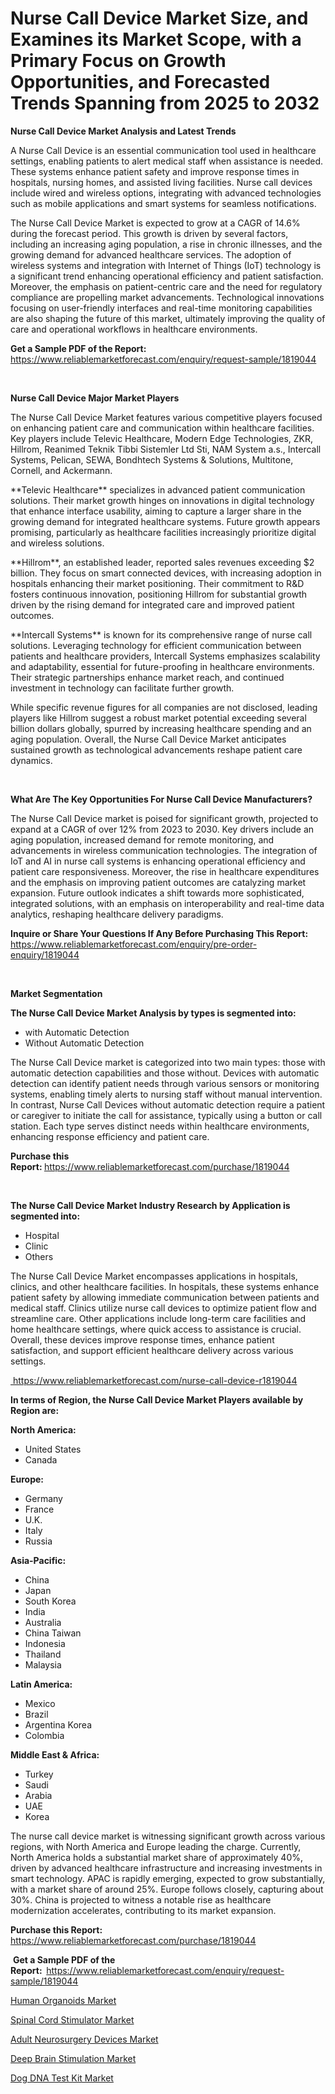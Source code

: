 <p><h1>Nurse Call Device Market Size, and Examines its Market Scope, with a Primary Focus on Growth Opportunities, and Forecasted Trends Spanning from 2025 to 2032</h1></p><p><strong>Nurse Call Device Market Analysis and Latest Trends</strong></p>
<p><p>A Nurse Call Device is an essential communication tool used in healthcare settings, enabling patients to alert medical staff when assistance is needed. These systems enhance patient safety and improve response times in hospitals, nursing homes, and assisted living facilities. Nurse call devices include wired and wireless options, integrating with advanced technologies such as mobile applications and smart systems for seamless notifications.</p><p>The Nurse Call Device Market is expected to grow at a CAGR of 14.6% during the forecast period. This growth is driven by several factors, including an increasing aging population, a rise in chronic illnesses, and the growing demand for advanced healthcare services. The adoption of wireless systems and integration with Internet of Things (IoT) technology is a significant trend enhancing operational efficiency and patient satisfaction. Moreover, the emphasis on patient-centric care and the need for regulatory compliance are propelling market advancements. Technological innovations focusing on user-friendly interfaces and real-time monitoring capabilities are also shaping the future of this market, ultimately improving the quality of care and operational workflows in healthcare environments.</p></p>
<p><strong>Get a Sample PDF of the Report:&nbsp;</strong> <a href="https://www.reliablemarketforecast.com/enquiry/request-sample/1819044?utm_campaign=1167&utm_medium=2&utm_source=Github&utm_content=ia&utm_term=03032025&utm_id=nurse-call-device">https://www.reliablemarketforecast.com/enquiry/request-sample/1819044</a></p>
<p>&nbsp;</p>
<p><strong>Nurse Call Device Major Market Players</strong></p>
<p><p>The Nurse Call Device Market features various competitive players focused on enhancing patient care and communication within healthcare facilities. Key players include Televic Healthcare, Modern Edge Technologies, ZKR, Hillrom, Reanimed Teknik Tibbi Sistemler Ltd Sti, NAM System a.s., Intercall Systems, Pelican, SEWA, Bondhtech Systems & Solutions, Multitone, Cornell, and Ackermann.</p><p>**Televic Healthcare** specializes in advanced patient communication solutions. Their market growth hinges on innovations in digital technology that enhance interface usability, aiming to capture a larger share in the growing demand for integrated healthcare systems. Future growth appears promising, particularly as healthcare facilities increasingly prioritize digital and wireless solutions.</p><p>**Hillrom**, an established leader, reported sales revenues exceeding $2 billion. They focus on smart connected devices, with increasing adoption in hospitals enhancing their market positioning. Their commitment to R&D fosters continuous innovation, positioning Hillrom for substantial growth driven by the rising demand for integrated care and improved patient outcomes.</p><p>**Intercall Systems** is known for its comprehensive range of nurse call solutions. Leveraging technology for efficient communication between patients and healthcare providers, Intercall Systems emphasizes scalability and adaptability, essential for future-proofing in healthcare environments. Their strategic partnerships enhance market reach, and continued investment in technology can facilitate further growth.</p><p>While specific revenue figures for all companies are not disclosed, leading players like Hillrom suggest a robust market potential exceeding several billion dollars globally, spurred by increasing healthcare spending and an aging population. Overall, the Nurse Call Device Market anticipates sustained growth as technological advancements reshape patient care dynamics.</p></p>
<p>&nbsp;</p>
<p><strong>What Are The Key Opportunities For Nurse Call Device Manufacturers?</strong></p>
<p><p>The Nurse Call Device market is poised for significant growth, projected to expand at a CAGR of over 12% from 2023 to 2030. Key drivers include an aging population, increased demand for remote monitoring, and advancements in wireless communication technologies. The integration of IoT and AI in nurse call systems is enhancing operational efficiency and patient care responsiveness. Moreover, the rise in healthcare expenditures and the emphasis on improving patient outcomes are catalyzing market expansion. Future outlook indicates a shift towards more sophisticated, integrated solutions, with an emphasis on interoperability and real-time data analytics, reshaping healthcare delivery paradigms.</p></p>
<p><strong>Inquire or Share Your Questions If Any Before Purchasing This Report:</strong> <a href="https://www.reliablemarketforecast.com/enquiry/pre-order-enquiry/1819044?utm_campaign=1167&utm_medium=2&utm_source=Github&utm_content=ia&utm_term=03032025&utm_id=nurse-call-device">https://www.reliablemarketforecast.com/enquiry/pre-order-enquiry/1819044</a></p>
<p>&nbsp;</p>
<p><strong>Market Segmentation</strong></p>
<p><strong>The Nurse Call Device Market Analysis by types is segmented into:</strong></p>
<p><ul><li>with Automatic Detection</li><li>Without Automatic Detection</li></ul></p>
<p><p>The Nurse Call Device market is categorized into two main types: those with automatic detection capabilities and those without. Devices with automatic detection can identify patient needs through various sensors or monitoring systems, enabling timely alerts to nursing staff without manual intervention. In contrast, Nurse Call Devices without automatic detection require a patient or caregiver to initiate the call for assistance, typically using a button or call station. Each type serves distinct needs within healthcare environments, enhancing response efficiency and patient care.</p></p>
<p><strong>Purchase this Report:&nbsp;</strong><a href="https://www.reliablemarketforecast.com/purchase/1819044?utm_campaign=1167&utm_medium=2&utm_source=Github&utm_content=ia&utm_term=03032025&utm_id=nurse-call-device">https://www.reliablemarketforecast.com/purchase/1819044</a></p>
<p>&nbsp;</p>
<p><strong>The Nurse Call Device Market Industry Research by Application is segmented into:</strong></p>
<p><ul><li>Hospital</li><li>Clinic</li><li>Others</li></ul></p>
<p><p>The Nurse Call Device Market encompasses applications in hospitals, clinics, and other healthcare facilities. In hospitals, these systems enhance patient safety by allowing immediate communication between patients and medical staff. Clinics utilize nurse call devices to optimize patient flow and streamline care. Other applications include long-term care facilities and home healthcare settings, where quick access to assistance is crucial. Overall, these devices improve response times, enhance patient satisfaction, and support efficient healthcare delivery across various settings.</p></p>
<p><a href="https://www.reliablemarketforecast.com/nurse-call-device-r1819044?utm_campaign=1167&utm_medium=2&utm_source=Github&utm_content=ia&utm_term=03032025&utm_id=nurse-call-device">&nbsp;https://www.reliablemarketforecast.com/nurse-call-device-r1819044</a></p>
<p><strong>In terms of Region, the Nurse Call Device Market Players available by Region are:</strong></p>
<p>
    <p> <strong> North America: </strong>
        <ul>
            <li>United States</li>
            <li>Canada</li>
        </ul>
        </p> 
    <p> <strong> Europe: </strong>
        <ul>
            <li>Germany</li>
            <li>France</li>
            <li>U.K.</li>
            <li>Italy</li>
            <li>Russia</li>
        </ul>
        </p> 
    <p> <strong> Asia-Pacific: </strong>
        <ul>
            <li>China</li>
            <li>Japan</li>
            <li>South Korea</li>
            <li>India</li>
            <li>Australia</li>
            <li>China Taiwan</li>
            <li>Indonesia</li>
            <li>Thailand</li>
            <li>Malaysia</li>
        </ul>
        </p> 
    <p> <strong> Latin America: </strong>
        <ul>
            <li>Mexico</li>
            <li>Brazil</li>
            <li>Argentina Korea</li>
            <li>Colombia</li>
        </ul>
        </p> 
    <p> <strong> Middle East & Africa: </strong>
        <ul>
            <li>Turkey</li>
            <li>Saudi</li>
            <li>Arabia</li>
            <li>UAE</li>
            <li>Korea</li>
        </ul>
    </p>
    </p>
<p><p>The nurse call device market is witnessing significant growth across various regions, with North America and Europe leading the charge. Currently, North America holds a substantial market share of approximately 40%, driven by advanced healthcare infrastructure and increasing investments in smart technology. APAC is rapidly emerging, expected to grow substantially, with a market share of around 25%. Europe follows closely, capturing about 30%. China is projected to witness a notable rise as healthcare modernization accelerates, contributing to its market expansion.</p></p>
<p><strong>Purchase this Report: </strong><a href="https://www.reliablemarketforecast.com/purchase/1819044?utm_campaign=1167&utm_medium=2&utm_source=Github&utm_content=ia&utm_term=03032025&utm_id=nurse-call-device">https://www.reliablemarketforecast.com/purchase/1819044</a></p>
<p>&nbsp;<strong>Get a Sample PDF of the Report:&nbsp;&nbsp;</strong><a href="https://www.reliablemarketforecast.com/enquiry/request-sample/1819044?utm_campaign=1167&utm_medium=2&utm_source=Github&utm_content=ia&utm_term=03032025&utm_id=nurse-call-device">https://www.reliablemarketforecast.com/enquiry/request-sample/1819044</a></p>
<p><strong></strong></p>
<p><p><a href="https://github.com/ashepherd82/Market-Research-Report-List-7/blob/main/human-organoids-market.md?utm_campaign=1167&utm_medium=2&utm_source=Github&utm_content=ia&utm_term=03032025&utm_id=nurse-call-device">Human Organoids Market</a></p><p><a href="https://github.com/bensemilia864/Market-Research-Report-List-1/blob/main/spinal-cord-stimulator-market.md?utm_campaign=1167&utm_medium=2&utm_source=Github&utm_content=ia&utm_term=03032025&utm_id=nurse-call-device">Spinal Cord Stimulator Market</a></p><p><a href="https://github.com/JakirUddin651/Market-Research-Report-List-1/blob/main/adult-neurosurgery-devices-market.md?utm_campaign=1167&utm_medium=2&utm_source=Github&utm_content=ia&utm_term=03032025&utm_id=nurse-call-device">Adult Neurosurgery Devices Market</a></p><p><a href="https://github.com/gerdabatiskzv9/Market-Research-Report-List-1/blob/main/deep-brain-stimulation-market.md?utm_campaign=1167&utm_medium=2&utm_source=Github&utm_content=ia&utm_term=03032025&utm_id=nurse-call-device">Deep Brain Stimulation Market</a></p><p><a href="https://github.com/klenaestien23/Market-Research-Report-List-1/blob/main/dog-dna-test-kit-market.md?utm_campaign=1167&utm_medium=2&utm_source=Github&utm_content=ia&utm_term=03032025&utm_id=nurse-call-device">Dog DNA Test Kit Market</a></p></p>